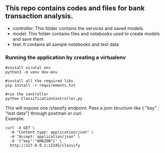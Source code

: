 ## This repo contains codes and files for bank transaction analysis.

* controller: This folder contains the services and saved models.
* model: This folder contains files and notebooks used to create models and save them
* test: It contains all sample notebooks and test data

### Running the application by creating a virtualenv

```
#install virutal env
python3 -m venv dev-env

#install all the required libs
pip install -r requirements.txt

#run the controller
python ClassificationController.py 

```
This will expose one /classify endpoint. Pass a json structure like { "key" : "test data"} through postman or curl.  
Example:
```
curl -X GET \
  -H "Content-type: application/json" \
  -H "Accept: application/json" \
  -d '{"key":"AMAZON"}' \
  http://127.0.0.1:12345/classify
```